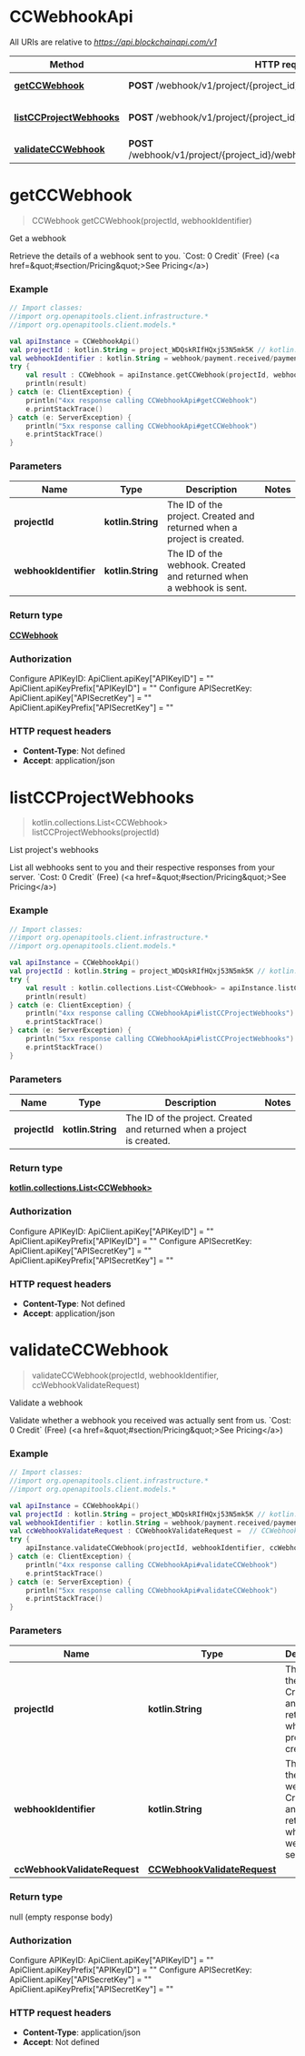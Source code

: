 # CCWebhookApi

All URIs are relative to *https://api.blockchainapi.com/v1*

Method | HTTP request | Description
------------- | ------------- | -------------
[**getCCWebhook**](CCWebhookApi.md#getCCWebhook) | **POST** /webhook/v1/project/{project_id}/webhook/{webhook_identifier} | Get a webhook 
[**listCCProjectWebhooks**](CCWebhookApi.md#listCCProjectWebhooks) | **POST** /webhook/v1/project/{project_id}/webhooks | List project&#39;s webhooks 
[**validateCCWebhook**](CCWebhookApi.md#validateCCWebhook) | **POST** /webhook/v1/project/{project_id}/webhook/{webhook_identifier}/validate | Validate a webhook 


<a name="getCCWebhook"></a>
# **getCCWebhook**
> CCWebhook getCCWebhook(projectId, webhookIdentifier)

Get a webhook 

Retrieve the details of a webhook sent to you.  &#x60;Cost: 0 Credit&#x60; (Free) (&lt;a href&#x3D;\&quot;#section/Pricing\&quot;&gt;See Pricing&lt;/a&gt;)

### Example
```kotlin
// Import classes:
//import org.openapitools.client.infrastructure.*
//import org.openapitools.client.models.*

val apiInstance = CCWebhookApi()
val projectId : kotlin.String = project_WDQskRIfHQxj53N5mk5K // kotlin.String | The ID of the project. Created and returned when a project is created.
val webhookIdentifier : kotlin.String = webhook/payment.received/payment_EyfDL6CsvFinpUnXgBXaUuqq3hCXa0 // kotlin.String | The ID of the webhook. Created and returned when a webhook is sent.
try {
    val result : CCWebhook = apiInstance.getCCWebhook(projectId, webhookIdentifier)
    println(result)
} catch (e: ClientException) {
    println("4xx response calling CCWebhookApi#getCCWebhook")
    e.printStackTrace()
} catch (e: ServerException) {
    println("5xx response calling CCWebhookApi#getCCWebhook")
    e.printStackTrace()
}
```

### Parameters

Name | Type | Description  | Notes
------------- | ------------- | ------------- | -------------
 **projectId** | **kotlin.String**| The ID of the project. Created and returned when a project is created. |
 **webhookIdentifier** | **kotlin.String**| The ID of the webhook. Created and returned when a webhook is sent. |

### Return type

[**CCWebhook**](CCWebhook.md)

### Authorization


Configure APIKeyID:
    ApiClient.apiKey["APIKeyID"] = ""
    ApiClient.apiKeyPrefix["APIKeyID"] = ""
Configure APISecretKey:
    ApiClient.apiKey["APISecretKey"] = ""
    ApiClient.apiKeyPrefix["APISecretKey"] = ""

### HTTP request headers

 - **Content-Type**: Not defined
 - **Accept**: application/json

<a name="listCCProjectWebhooks"></a>
# **listCCProjectWebhooks**
> kotlin.collections.List&lt;CCWebhook&gt; listCCProjectWebhooks(projectId)

List project&#39;s webhooks 

List all webhooks sent to you and their respective responses from your server.  &#x60;Cost: 0 Credit&#x60; (Free) (&lt;a href&#x3D;\&quot;#section/Pricing\&quot;&gt;See Pricing&lt;/a&gt;)

### Example
```kotlin
// Import classes:
//import org.openapitools.client.infrastructure.*
//import org.openapitools.client.models.*

val apiInstance = CCWebhookApi()
val projectId : kotlin.String = project_WDQskRIfHQxj53N5mk5K // kotlin.String | The ID of the project. Created and returned when a project is created.
try {
    val result : kotlin.collections.List<CCWebhook> = apiInstance.listCCProjectWebhooks(projectId)
    println(result)
} catch (e: ClientException) {
    println("4xx response calling CCWebhookApi#listCCProjectWebhooks")
    e.printStackTrace()
} catch (e: ServerException) {
    println("5xx response calling CCWebhookApi#listCCProjectWebhooks")
    e.printStackTrace()
}
```

### Parameters

Name | Type | Description  | Notes
------------- | ------------- | ------------- | -------------
 **projectId** | **kotlin.String**| The ID of the project. Created and returned when a project is created. |

### Return type

[**kotlin.collections.List&lt;CCWebhook&gt;**](CCWebhook.md)

### Authorization


Configure APIKeyID:
    ApiClient.apiKey["APIKeyID"] = ""
    ApiClient.apiKeyPrefix["APIKeyID"] = ""
Configure APISecretKey:
    ApiClient.apiKey["APISecretKey"] = ""
    ApiClient.apiKeyPrefix["APISecretKey"] = ""

### HTTP request headers

 - **Content-Type**: Not defined
 - **Accept**: application/json

<a name="validateCCWebhook"></a>
# **validateCCWebhook**
> validateCCWebhook(projectId, webhookIdentifier, ccWebhookValidateRequest)

Validate a webhook 

Validate whether a webhook you received was actually sent from us.  &#x60;Cost: 0 Credit&#x60; (Free) (&lt;a href&#x3D;\&quot;#section/Pricing\&quot;&gt;See Pricing&lt;/a&gt;)

### Example
```kotlin
// Import classes:
//import org.openapitools.client.infrastructure.*
//import org.openapitools.client.models.*

val apiInstance = CCWebhookApi()
val projectId : kotlin.String = project_WDQskRIfHQxj53N5mk5K // kotlin.String | The ID of the project. Created and returned when a project is created.
val webhookIdentifier : kotlin.String = webhook/payment.received/payment_EyfDL6CsvFinpUnXgBXaUuqq3hCXa0 // kotlin.String | The ID of the webhook. Created and returned when a webhook is sent.
val ccWebhookValidateRequest : CCWebhookValidateRequest =  // CCWebhookValidateRequest | 
try {
    apiInstance.validateCCWebhook(projectId, webhookIdentifier, ccWebhookValidateRequest)
} catch (e: ClientException) {
    println("4xx response calling CCWebhookApi#validateCCWebhook")
    e.printStackTrace()
} catch (e: ServerException) {
    println("5xx response calling CCWebhookApi#validateCCWebhook")
    e.printStackTrace()
}
```

### Parameters

Name | Type | Description  | Notes
------------- | ------------- | ------------- | -------------
 **projectId** | **kotlin.String**| The ID of the project. Created and returned when a project is created. |
 **webhookIdentifier** | **kotlin.String**| The ID of the webhook. Created and returned when a webhook is sent. |
 **ccWebhookValidateRequest** | [**CCWebhookValidateRequest**](CCWebhookValidateRequest.md)|  | [optional]

### Return type

null (empty response body)

### Authorization


Configure APIKeyID:
    ApiClient.apiKey["APIKeyID"] = ""
    ApiClient.apiKeyPrefix["APIKeyID"] = ""
Configure APISecretKey:
    ApiClient.apiKey["APISecretKey"] = ""
    ApiClient.apiKeyPrefix["APISecretKey"] = ""

### HTTP request headers

 - **Content-Type**: application/json
 - **Accept**: Not defined

